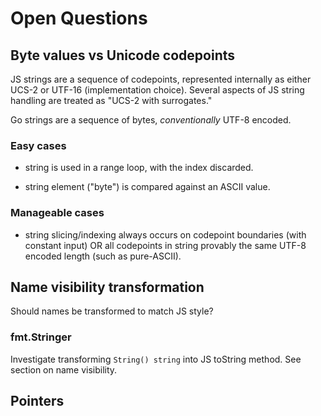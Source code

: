 # Open Questions

## Byte values vs Unicode codepoints

JS strings are a sequence of codepoints, represented internally as either UCS-2 or UTF-16 (implementation choice). Several aspects of JS string handling are treated as "UCS-2 with surrogates."

Go strings are a sequence of bytes, _conventionally_ UTF-8 encoded.

### Easy cases

- string is used in a range loop, with the index discarded.

- string element ("byte") is compared against an ASCII value.

### Manageable cases

- string slicing/indexing always occurs on codepoint boundaries (with constant input) OR all codepoints in string provably the same UTF-8 encoded length (such as pure-ASCII).


## Name visibility transformation

Should names be transformed to match JS style?

### fmt.Stringer

Investigate transforming `String() string` into JS toString method. See section on name visibility.


## Pointers


